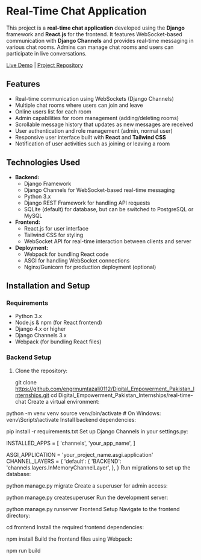 # Real-Time Chat Application

This project is a **real-time chat application** developed using the **Django** framework and **React.js** for the frontend. It features WebSocket-based communication with **Django Channels** and provides real-time messaging in various chat rooms. Admins can manage chat rooms and users can participate in live conversations. 

[Live Demo](#) | [Project Repository](https://github.com/engrmumtazali0112/Digital_Empowerment_Pakistan_Internships/tree/main/real-time-chat)

## Features

- Real-time communication using WebSockets (Django Channels)
- Multiple chat rooms where users can join and leave
- Online users list for each room
- Admin capabilities for room management (adding/deleting rooms)
- Scrollable message history that updates as new messages are received
- User authentication and role management (admin, normal user)
- Responsive user interface built with **React** and **Tailwind CSS**
- Notification of user activities such as joining or leaving a room

## Technologies Used

- **Backend:**
  - Django Framework
  - Django Channels for WebSocket-based real-time messaging
  - Python 3.x
  - Django REST Framework for handling API requests
  - SQLite (default) for database, but can be switched to PostgreSQL or MySQL
- **Frontend:**
  - React.js for user interface
  - Tailwind CSS for styling
  - WebSocket API for real-time interaction between clients and server
- **Deployment:**
  - Webpack for bundling React code
  - ASGI for handling WebSocket connections
  - Nginx/Gunicorn for production deployment (optional)

## Installation and Setup

### Requirements
- Python 3.x
- Node.js & npm (for React frontend)
- Django 4.x or higher
- Django Channels 3.x
- Webpack (for bundling React files)

### Backend Setup

1. Clone the repository:

   git clone https://github.com/engrmumtazali0112/Digital_Empowerment_Pakistan_Internships.git
   cd Digital_Empowerment_Pakistan_Internships/real-time-chat
Create a virtual environment:


python -m venv venv
source venv/bin/activate  # On Windows: venv\Scripts\activate
Install backend dependencies:


pip install -r requirements.txt
Set up Django Channels in your settings.py:


INSTALLED_APPS = [
    'channels',
    'your_app_name',
]

ASGI_APPLICATION = 'your_project_name.asgi.application'
CHANNEL_LAYERS = {
    'default': {
        'BACKEND': 'channels.layers.InMemoryChannelLayer',
    },
}
Run migrations to set up the database:


python manage.py migrate
Create a superuser for admin access:


python manage.py createsuperuser
Run the development server:


python manage.py runserver
Frontend Setup
Navigate to the frontend directory:


cd frontend
Install the required frontend dependencies:


npm install
Build the frontend files using Webpack:


npm run build